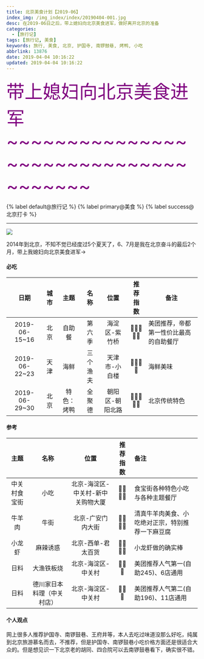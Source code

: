 ```yaml
---
title: 北京美食计划【2019-06】
index_img: /img_index/index/20190404-001.jpg
desc: 在2019-06日之后，带上媳妇向北京美食进军，做好离开北京的准备
categories:
  - [旅行记]
tags: [旅行记, 美食]
keywords: 旅行, 美食, 北京, 护国寺, 南锣鼓巷, 烤鸭, 小吃
abbrlink: 13876
date: 2019-04-04 10:16:22
updated: 2019-04-04 10:16:22
---
```




<font color="purple" size="7">带上媳妇向北京美食进军~~~~~~~~~~~~~~~~~~~~~~~~~~~~~~~~~~~~~</font>

{% label default@旅行记 %} {% label primary@美食 %} {% label success@北京打卡 %} 



<!--more-->
<hr />

![](article_beijing_eat_month.png)

2014年到北京，不知不觉已经度过5个夏天了，6、7月是我在北京奋斗的最后2个月，带上我媳妇向北京美食进军->

#### 必吃

|     日期      | 城市 |    主题    |   名称   |      位置       |  推荐指数  | 备注                                   |
|:-------------:|:----:|:----------:|:--------:|:---------------:|:----------:| -------------------------------------- |
| 2019-06-15~16 | 北京 |   自助餐   |  第六季  |  海淀区-紫竹桥  | 🌟🌟🌟🌟🌟 | 美团推荐，帝都第一性价比最高的自助餐厅 |
| 2019-06-22~23 | 天津 |    海鲜    | 三个渔夫 |  天津市-小白楼  |  🌟🌟🌟🌟  | 海鲜美味                               |
| 2019-06-29~30 | 北京 | 特色：烤鸭 |  全聚德  | 朝阳区-朝阳北路 | 🌟🌟🌟🌟🌟 | 北京传统特色                           |

#### 参考

|     主题     |            名称            |               位置                | 推荐指数 | 备注                                             |
|:------------:|:--------------------------:|:---------------------------------:|:--------:|:------------------------------------------------ |
| 中关村食宝街 |            小吃            | 北京-海淀区-中关村-新中关购物大厦 | 🌟🌟🌟🌟 | 食宝街各种特色小吃与各种主题餐厅                 |
|    牛羊肉    |            牛街            |         北京-广安门内大街         | 🌟🌟🌟🌟 | 清真牛羊肉美食、小吃绝对正宗，特别推荐一下麻豆腐 |
|    小龙虾    |          麻辣诱惑          |        北京-西单-君太百货         | 🌟🌟🌟🌟 | 小龙虾做的确实棒                                 |
|     日料     |         大渔铁板烧         |        北京-海淀区-中关村         |  🌟🌟🌟  | 美团推荐人气第一(自助245)、6店通用                       |
|     日料     | 德川家日本料理（中关村店） |        北京-海淀区-中关村         |  🌟🌟🌟  |                              美团推荐人气第二(自助196)、11店通用                    |

#### 个人观点

网上很多人推荐护国寺、南锣鼓巷、王府井等，本人去吃过味道没那么好吃，纯属到北京旅游慕名而去，不推荐，但是护国寺、南锣鼓巷小吃价格方面还是很适合大众的。但是想见识一下北京老的胡同、四合院可以去南锣鼓巷看下，确实很不错。
